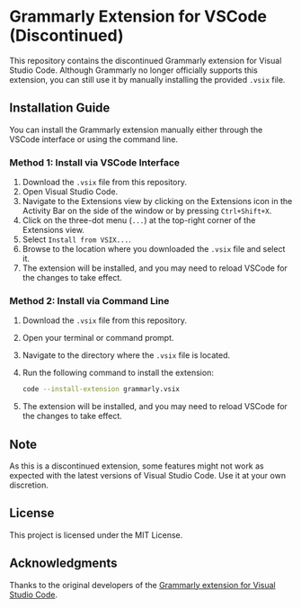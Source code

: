 # Grammarly Extension for VSCode (Discontinued)

This repository contains the discontinued Grammarly extension for Visual Studio Code. Although Grammarly no longer officially supports this extension, you can still use it by manually installing the provided `.vsix` file.

## Installation Guide

You can install the Grammarly extension manually either through the VSCode interface or using the command line.

### Method 1: Install via VSCode Interface

1. Download the `.vsix` file from this repository.
2. Open Visual Studio Code.
3. Navigate to the Extensions view by clicking on the Extensions icon in the Activity Bar on the side of the window or by pressing `Ctrl+Shift+X`.
4. Click on the three-dot menu (`...`) at the top-right corner of the Extensions view.
5. Select `Install from VSIX...`.
6. Browse to the location where you downloaded the `.vsix` file and select it.
7. The extension will be installed, and you may need to reload VSCode for the changes to take effect.

### Method 2: Install via Command Line

1. Download the `.vsix` file from this repository.
2. Open your terminal or command prompt.
3. Navigate to the directory where the `.vsix` file is located.
4. Run the following command to install the extension:
    ```bash
    code --install-extension grammarly.vsix
    ```

5. The extension will be installed, and you may need to reload VSCode for the changes to take effect.

## Note

As this is a discontinued extension, some features might not work as expected with the latest versions of Visual Studio Code. Use it at your own discretion.

## License

This project is licensed under the MIT License.
## Acknowledgments

Thanks to the original developers of the [Grammarly extension for Visual Studio Code](https://github.com/znck/grammarly).

